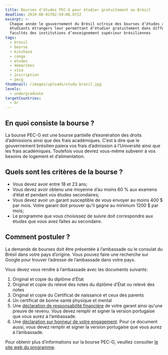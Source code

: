 ```yaml
---
title: Bourses d’études PEC-G pour étudier gratuitement au Brésil
deadline: 2019-08-01T02:59:08.072Z
excerpt: >-
  Chaque année le gouvernement du Brésil octroie des bourses d’études aux
  étudiants étrangers leur permettant d’étudier gratuitement dans différentes
  facultés des institutions d’enseignement supérieur brésiliennes
tags:
  - bresil
  - bourse
  - kinshasa
  - congo
  - etudes
  - demarches
  - visa
  - inscription
  - pecg
thumbnail: /images/uploads/study-brazil.jpg
levels:
  - undergraduate
targetCountries:
  - br
---
```

## En quoi consiste la bourse ?

La bourse PEC-G est une bourse partielle d’exonération des droits d’admissions ainsi que des frais académiques. C’est à dire que le gouvernement brésilien paiera vos frais d’admission à l’Université ainsi que les frais académiques. Toutefois vous devrez vous-même subvenir à vos besoins de logement et d’alimentation. 

## Quels sont les critères de la bourse ?

* Vous devez avoir entre 18 et 23 ans;
* Vous devez avoir obtenu une moyenne d’au moins 60 % aux examens d’état et pendant vos études secondaires;
* Vous devez avoir un garant susceptible de vous envoyer au moins 400 $ par mois. Votre garant doit prouver qu’il gagne au minimum 1200 $ par mois;
* Le programme que vous choisissez de suivre doit correspondre aux études que vous avez faites au secondaire. 

## Comment postuler ?

La demande de bourses doit être présentée à l’ambassade ou le consulat du Brésil dans votre pays d’origine. Vous pouvez faire une recherche sur Google pour trouver l’adresse de l’ambassade dans votre pays.

Vous devez vous rendre à l’ambassade avec les documents suivants:

1. Original et copie du diplôme d’État
2. Original et copie du relevé des notes du diplôme d’État ou relevé des notes
3. Original et copie du Certificat de naissance et ceux des parents
4. Un certificat de bonne santé physique et mental
5. Une <a href="http://www.dce.mre.gov.br/PEC/G/inscricao/TRF_2016_frances.pdf" target="_blank" rel="nofollow noopener">déclaration de responsabilité financière</a> de votre garant ainsi qu’une preuve de revenu. Vous devez remplir et signer la version portugaise que vous aurez à l’ambassade.
6. Une <a href="http://www.dce.mre.gov.br/PEC/G/inscricao/TCI_2019_frances.pdf" target="_blank" rel="nofollow noopener">déclaration sur honneur de votre engagement</a>. Pour ce document aussi, vous devez remplir et signer la version portugaise que vous aurez à l’ambassade.

Pour obtenir plus d’informations sur la bourse PEC-G,  veuillez consulter <a href="http://www.dce.mre.gov.br/en/PEC/PECG.php" target="_blank" rel="nofollow noopener">le site web du programme</a>.
